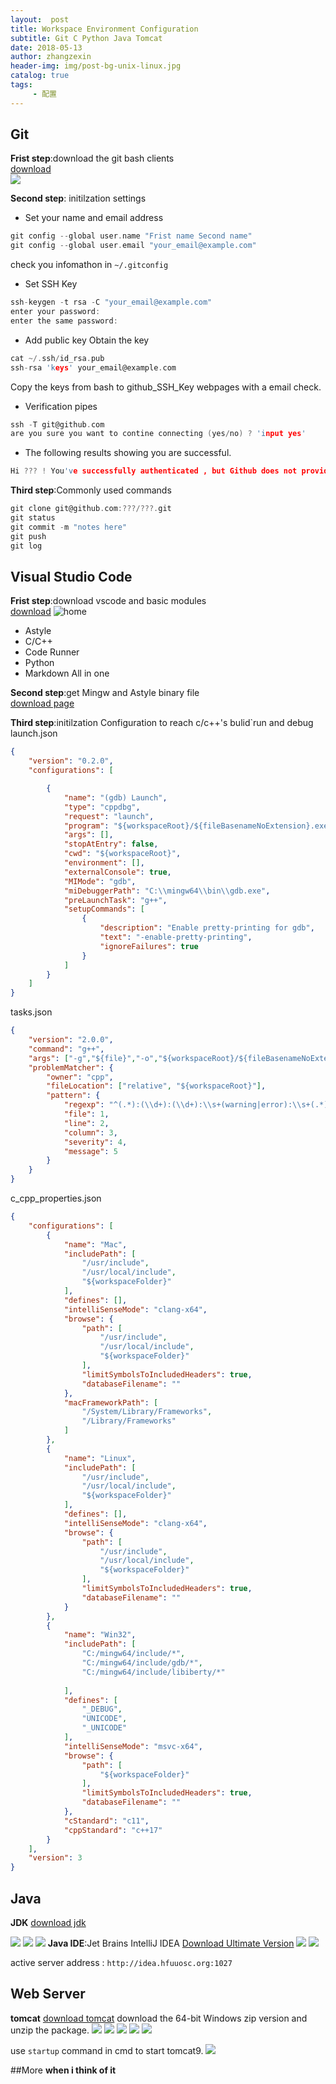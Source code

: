 ```yaml
---
layout:  post
title: Workspace Environment Configuration
subtitle: Git C Python Java Tomcat
date: 2018-05-13
author: zhangzexin
header-img: img/post-bg-unix-linux.jpg
catalog: true
tags:
     - 配置
---
```

## Git
**Frist step**:download the git bash clients
<br>
[download](https://git-scm.com/downloads)
<br>
![](http://olx1ji9hn.bkt.clouddn.com/image/gwindows_logo.png)

**Second step**: initilzation settings

- Set your name and email address
```c
git config --global user.name "Frist name Second name"
git config --global user.email "your_email@example.com"
``` 
check you infomathon in `~/.gitconfig`
<br>
- Set SSH Key
```c
ssh-keygen -t rsa -C "your_email@example.com"
enter your password:
enter the same password:
```
- Add public key
Obtain the key
```c
cat ~/.ssh/id_rsa.pub
ssh-rsa 'keys' your_email@example.com
```
Copy the keys from bash to github_SSH_Key webpages with a email check.
<br>
- Verification pipes
```c
ssh -T git@github.com
are you sure you want to contine connecting (yes/no) ? 'input yes'
```
- The following results showing you are successful.
```c
Hi ??? ! You've successfully authenticated , but Github does not provide shell access.
```

**Third step**:Commonly used commands
```c
git clone git@github.com:???/???.git
git status 
git commit -m "notes here"
git push
git log
```

## Visual Studio Code
**Frist step**:download vscode and basic modules
<br>
[download](https://code.visualstudio.com/)
![home](https://cloud.githubusercontent.com/assets/11839736/16642200/6624dde0-43bd-11e6-8595-c81885ba0dc2.png)
- Astyle
- C/C++
- Code Runner 
- Python
- Markdown All in one

**Second step**:get Mingw and Astyle binary file
<br>
[download page](http://45.32.22.226:8000/f/51585b01fa2b4e3c8316/)

**Third step**:initilzation Configuration to reach c/c++'s bulid`run and debug
launch.json
```json
{  
    "version": "0.2.0",  
    "configurations": [  

        {  
            "name": "(gdb) Launch", 
            "type": "cppdbg",       
            "request": "launch",   
            "program": "${workspaceRoot}/${fileBasenameNoExtension}.exe",
            "args": [],             
            "stopAtEntry": false,     
            "cwd": "${workspaceRoot}",
            "environment": [],  
            "externalConsole": true, 
            "MIMode": "gdb",  
            "miDebuggerPath": "C:\\mingw64\\bin\\gdb.exe", 
            "preLaunchTask": "g++",  
            "setupCommands": [  
                {   
					"description": "Enable pretty-printing for gdb",  
                    "text": "-enable-pretty-printing",  
                    "ignoreFailures": true  
                }  
            ]  
        }  
    ]  
}
```
tasks.json
```json
{  
    "version": "2.0.0",  
    "command": "g++",  
    "args": ["-g","${file}","-o","${workspaceRoot}/${fileBasenameNoExtension}.exe"],   
    "problemMatcher": {  
        "owner": "cpp",  
        "fileLocation": ["relative", "${workspaceRoot}"],  
        "pattern": {  
            "regexp": "^(.*):(\\d+):(\\d+):\\s+(warning|error):\\s+(.*)$",  
            "file": 1,  
            "line": 2,  
            "column": 3,  
            "severity": 4,  
            "message": 5  
        }  
    }  
}  
```
c_cpp_properties.json
```json
{
    "configurations": [
        {
            "name": "Mac",
            "includePath": [
                "/usr/include",
                "/usr/local/include",
                "${workspaceFolder}"
            ],
            "defines": [],
            "intelliSenseMode": "clang-x64",
            "browse": {
                "path": [
                    "/usr/include",
                    "/usr/local/include",
                    "${workspaceFolder}"
                ],
                "limitSymbolsToIncludedHeaders": true,
                "databaseFilename": ""
            },
            "macFrameworkPath": [
                "/System/Library/Frameworks",
                "/Library/Frameworks"
            ]
        },
        {
            "name": "Linux",
            "includePath": [
                "/usr/include",
                "/usr/local/include",
                "${workspaceFolder}"
            ],
            "defines": [],
            "intelliSenseMode": "clang-x64",
            "browse": {
                "path": [
                    "/usr/include",
                    "/usr/local/include",
                    "${workspaceFolder}"
                ],
                "limitSymbolsToIncludedHeaders": true,
                "databaseFilename": ""
            }
        },
        {
            "name": "Win32",
            "includePath": [
                "C:/mingw64/include/*",
                "C:/mingw64/include/gdb/*",
                "C:/mingw64/include/libiberty/*"
                
            ],
            "defines": [
                "_DEBUG",
                "UNICODE",
                "_UNICODE"
            ],
            "intelliSenseMode": "msvc-x64",
            "browse": {
                "path": [
                    "${workspaceFolder}"
                ],
                "limitSymbolsToIncludedHeaders": true,
                "databaseFilename": ""
            },
            "cStandard": "c11",
            "cppStandard": "c++17"
        }
    ],
    "version": 3
}
```

## Java
**JDK**
[download jdk](http://www.oracle.com/technetwork/java/javase/downloads/jdk8-downloads-2133151.html)

![](https://upload-images.jianshu.io/upload_images/3392938-35743017ea776e26.png?imageMogr2/auto-orient/strip%7CimageView2/2/w/420)
![](https://upload-images.jianshu.io/upload_images/3392938-a4cfff7b3af5e8d4.png?imageMogr2/auto-orient/strip%7CimageView2/2/w/394)
![](https://upload-images.jianshu.io/upload_images/3392938-06c1ddbbfa681e47.png?imageMogr2/auto-orient/strip%7CimageView2/2/w/394)
**Java IDE**:Jet Brains IntelliJ IDEA
[Download Ultimate Version](https://www.jetbrains.com/idea/download/#section=windows)
![](https://www.jetbrains.com/idea/img/screenshots/idea_overview_5_1.png)
![](https://www.jetbrains.com/idea/img/screenshots/idea_overview_6_1.png)

active server address : `http://idea.hfuuosc.org:1027`

## Web Server
**tomcat**
[download tomcat](https://tomcat.apache.org/download-90.cgi)
download the 64-bit Windows zip version and unzip the package.
![](https://upload-images.jianshu.io/upload_images/3392938-6ac3c41092bf25eb.png?imageMogr2/auto-orient/strip%7CimageView2/2/w/357)
![](https://upload-images.jianshu.io/upload_images/3392938-f1032d572a10d4c9.png?imageMogr2/auto-orient/strip%7CimageView2/2/w/357)
![](https://upload-images.jianshu.io/upload_images/3392938-4fe9104f548f5af9.png?imageMogr2/auto-orient/strip%7CimageView2/2/w/357)
![](https://upload-images.jianshu.io/upload_images/3392938-ab598a8e53d56f4e.png?imageMogr2/auto-orient/strip%7CimageView2/2/w/394)
![](https://upload-images.jianshu.io/upload_images/3392938-ddd2e337ff1fa1a3.jpg?imageMogr2/auto-orient/strip%7CimageView2/2/w/671)

use `startup` command in cmd to start tomcat9.
![](https://upload-images.jianshu.io/upload_images/3392938-c2e3b4c62ca93f2a.jpg)

##More
**when i think of it**